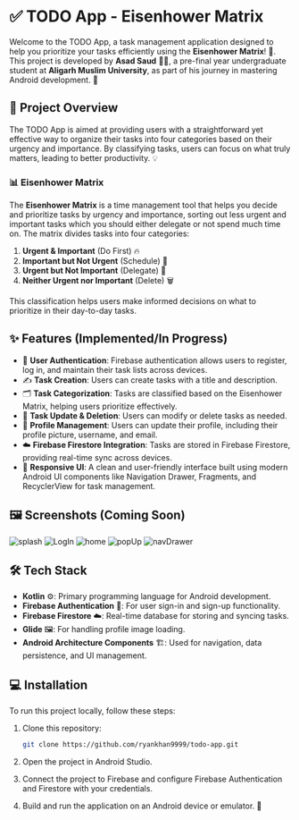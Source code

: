 # ✅ TODO App - Eisenhower Matrix

Welcome to the TODO App, a task management application designed to help you prioritize your tasks efficiently using the **Eisenhower Matrix**! 🎯. This project is developed by **Asad Saud** 👨‍💻, a pre-final year undergraduate student at **Aligarh Muslim University**, as part of his journey in mastering Android development. 📱

## 🚀 Project Overview

The TODO App is aimed at providing users with a straightforward yet effective way to organize their tasks into four categories based on their urgency and importance. By classifying tasks, users can focus on what truly matters, leading to better productivity. 💡

### 📊 Eisenhower Matrix

The **Eisenhower Matrix** is a time management tool that helps you decide and prioritize tasks by urgency and importance, sorting out less urgent and important tasks which you should either delegate or not spend much time on. The matrix divides tasks into four categories:
1. **Urgent & Important** (Do First) 🔥
2. **Important but Not Urgent** (Schedule) 📅
3. **Urgent but Not Important** (Delegate) 🤝
4. **Neither Urgent nor Important** (Delete) 🗑️

This classification helps users make informed decisions on what to prioritize in their day-to-day tasks.

## ✨ Features (Implemented/In Progress)

- 🔐 **User Authentication**: Firebase authentication allows users to register, log in, and maintain their task lists across devices.
- ✍️ **Task Creation**: Users can create tasks with a title and description.
- 🗂️ **Task Categorization**: Tasks are classified based on the Eisenhower Matrix, helping users prioritize effectively.
- 📝 **Task Update & Deletion**: Users can modify or delete tasks as needed.
- 👤 **Profile Management**: Users can update their profile, including their profile picture, username, and email.
- ☁️ **Firebase Firestore Integration**: Tasks are stored in Firebase Firestore, providing real-time sync across devices.
- 📱 **Responsive UI**: A clean and user-friendly interface built using modern Android UI components like Navigation Drawer, Fragments, and RecyclerView for task management.

## 🖼️ Screenshots (Coming Soon)
![splash](https://github.com/user-attachments/assets/5afde338-b43e-4ff7-ba16-9b2273d5d490)
![LogIn](https://github.com/user-attachments/assets/5594b2ac-1b90-4b5f-9436-a93bd2f48bdb)
![home](https://github.com/user-attachments/assets/7ef80179-974d-4dab-ba77-289745b845de)
![popUp](https://github.com/user-attachments/assets/57a02079-599b-4dcb-8ab2-919f12c3c5a9)
![navDrawer](https://github.com/user-attachments/assets/681aed0d-2032-4683-a655-79f7bae021ce)



## 🛠️ Tech Stack

- **Kotlin** ⚙️: Primary programming language for Android development.
- **Firebase Authentication** 🔑: For user sign-in and sign-up functionality.
- **Firebase Firestore** ☁️: Real-time database for storing and syncing tasks.
- **Glide** 🖼️: For handling profile image loading.
- **Android Architecture Components** 🏗️: Used for navigation, data persistence, and UI management.

## 💻 Installation

To run this project locally, follow these steps:

1. Clone this repository:
   ```bash
   git clone https://github.com/ryankhan9999/todo-app.git

2. Open the project in Android Studio.

3. Connect the project to Firebase and configure Firebase Authentication and Firestore with your credentials.

4. Build and run the application on an Android device or emulator. 🚀
